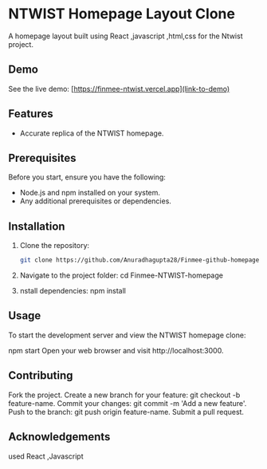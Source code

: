 # NTWIST Homepage Layout Clone

A homepage layout built using React ,javascript ,html,css for the Ntwist project.

## Demo

See the live demo: [https://finmee-ntwist.vercel.app](link-to-demo)

## Features

- Accurate replica of the NTWIST homepage.

## Prerequisites

Before you start, ensure you have the following:

- Node.js and npm installed on your system.
- Any additional prerequisites or dependencies.

## Installation

1. Clone the repository:
   ```bash
   git clone https://github.com/Anuradhagupta28/Finmee-github-homepage.git

 2. Navigate to the project folder:
 cd Finmee-NTWIST-homepage

 3. nstall dependencies: 
 npm install
 

 ##   Usage
To start the development server and view the NTWIST homepage clone:


npm start
Open your web browser and visit http://localhost:3000.

## Contributing
Fork the project.
Create a new branch for your feature: git checkout -b feature-name.
Commit your changes: git commit -m 'Add a new feature'.
Push to the branch: git push origin feature-name.
Submit a pull request.

## Acknowledgements
 used React ,Javascript 
 


